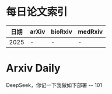 # 每日论文索引

| 日期 | arXiv | bioRxiv | medRxiv |
|------|-------|---------|---------|
| 2025 | - | - | - |

























































































































































































































































# Arxiv Daily


DeepSeek，你记一下我做如下部署 -- 101
